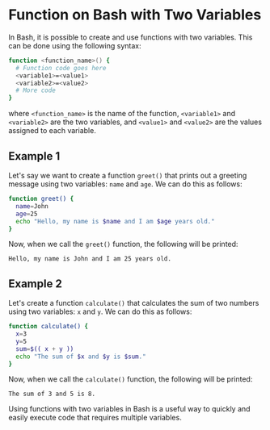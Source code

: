 

# Function on Bash with Two Variables

In Bash, it is possible to create and use functions with two variables. This can be done using the following syntax:

```bash
function <function_name>() {
  # Function code goes here
  <variable1>=<value1>
  <variable2>=<value2>
  # More code
}
```

where `<function_name>` is the name of the function, `<variable1>` and `<variable2>` are the two variables, and `<value1>` and `<value2>` are the values assigned to each variable.

## Example 1

Let's say we want to create a function `greet()` that prints out a greeting message using two variables: `name` and `age`. We can do this as follows:

```bash
function greet() {
  name=John
  age=25
  echo "Hello, my name is $name and I am $age years old."
}
```

Now, when we call the `greet()` function, the following will be printed:

```
Hello, my name is John and I am 25 years old.
```

## Example 2

Let's create a function `calculate()` that calculates the sum of two numbers using two variables: `x` and `y`. We can do this as follows:

```bash
function calculate() {
  x=3
  y=5
  sum=$(( x + y ))
  echo "The sum of $x and $y is $sum."
}
```

Now, when we call the `calculate()` function, the following will be printed:

```
The sum of 3 and 5 is 8.
```

Using functions with two variables in Bash is a useful way to quickly and easily execute code that requires multiple variables.